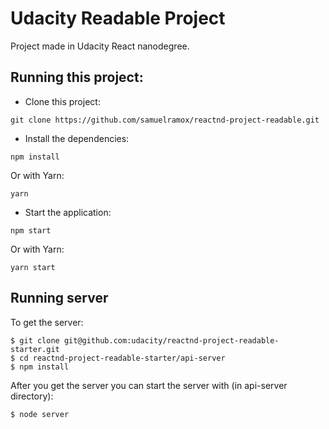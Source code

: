 # Udacity Readable Project

Project made in Udacity React nanodegree.

## Running this project:

- Clone this project:

```
git clone https://github.com/samuelramox/reactnd-project-readable.git
```

- Install the dependencies:

```
npm install
```

Or with Yarn:

```
yarn
```

- Start the application:

```
npm start
```

Or with Yarn:

```
yarn start
```

## Running server

To get the server:

```
$ git clone git@github.com:udacity/reactnd-project-readable-starter.git
$ cd reactnd-project-readable-starter/api-server
$ npm install
```

After you get the server you can start the server with (in api-server directory):

```
$ node server
```
